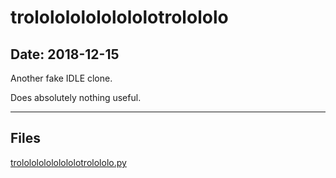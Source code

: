 # trololololololololotrolololo

## Date: 2018-12-15

Another fake IDLE clone.

Does absolutely nothing useful.

-----

## Files

[trololololololololotrolololo.py](trololololololololotrolololo.py)